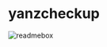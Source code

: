 # yanzcheckup
![readmebox](https://github.com/uyepediateam/yanzcheckup/assets/112859634/e570e213-496b-4101-93f5-0e2900bd874e)
